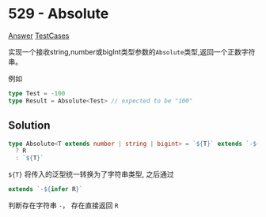 # 529 - Absolute

[Answer](https://github.com/lybenson/ts-checker/blob/master/src/529-medium-absolute/template.ts) [TestCases](https://github.com/lybenson/ts-checker/blob/master/src/529-medium-absolute/test-cases.ts)

实现一个接收string,number或bigInt类型参数的`Absolute`类型,返回一个正数字符串。

例如

```ts
type Test = -100
type Result = Absolute<Test> // expected to be "100"
```

## Solution

```ts
type Absolute<T extends number | string | bigint> = `${T}` extends `-${infer R}`
  ? R
  : `${T}`
```

`${T}` 将传入的泛型统一转换为了字符串类型, 之后通过

```ts
extends `-${infer R}`
```

判断存在字符串 `-`， 存在直接返回 `R`
